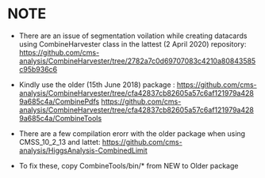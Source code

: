 # NOTE
* There are an issue of segmentation voilation while creating datacards
using CombineHarvester class in the lattest (2 April 2020) repository:
https://github.com/cms-analysis/CombineHarvester/tree/2782a7c0d69707083c4210a80843585c95b936c6

* Kindly use the older (15th June 2018) package :
https://github.com/cms-analysis/CombineHarvester/tree/cfa42837cb82605a57c6af121979a4289a685c4a/CombinePdfs
https://github.com/cms-analysis/CombineHarvester/tree/cfa42837cb82605a57c6af121979a4289a685c4a/CombineTools

* There are a few compilation erorr with the older package when using CMSS_10_2_13 and lattet:
https://github.com/cms-analysis/HiggsAnalysis-CombinedLimit

* To fix these, copy CombineTools/bin/* from NEW to Older package 
